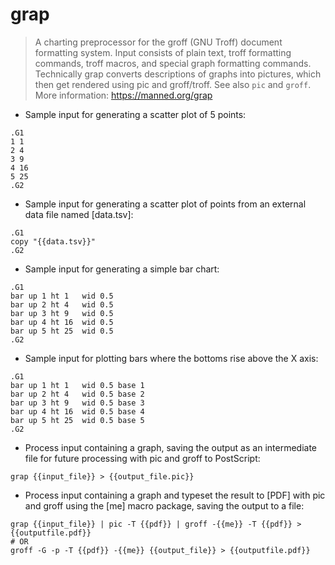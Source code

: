 # grap

> A charting preprocessor for the groff (GNU Troff) document formatting system.
> Input consists of plain text, troff formatting commands, troff macros,
> and special graph formatting commands. Technically grap converts descriptions
> of graphs into pictures, which then get rendered using pic and groff/troff.
> See also `pic` and `groff`.
> More information: <https://manned.org/grap>

- Sample input for generating a scatter plot of 5 points:

```
.G1
1 1
2 4
3 9
4 16
5 25
.G2
```

- Sample input for generating a scatter plot of points from an external data
  file named [data.tsv]:

```
.G1
copy "{{data.tsv}}"
.G2
```

- Sample input for generating a simple bar chart:

```
.G1
bar up 1 ht 1   wid 0.5
bar up 2 ht 4   wid 0.5
bar up 3 ht 9   wid 0.5
bar up 4 ht 16  wid 0.5
bar up 5 ht 25  wid 0.5
.G2
```

- Sample input for plotting bars where the bottoms rise above the X axis:

```
.G1
bar up 1 ht 1   wid 0.5 base 1
bar up 2 ht 4   wid 0.5 base 2
bar up 3 ht 9   wid 0.5 base 3
bar up 4 ht 16  wid 0.5 base 4
bar up 5 ht 25  wid 0.5 base 5
.G2
```

- Process input containing a graph, saving the output as an intermediate file
  for future processing with pic and groff to PostScript:

`grap {{input_file}} > {{output_file.pic}}`

- Process input containing a graph and typeset the result to [PDF] with pic
  and groff using the [me] macro package, saving the output to a file:

```
grap {{input_file}} | pic -T {{pdf}} | groff -{{me}} -T {{pdf}} > {{outputfile.pdf}}
# OR
groff -G -p -T {{pdf}} -{{me}} {{output_file}} > {{outputfile.pdf}}
```
